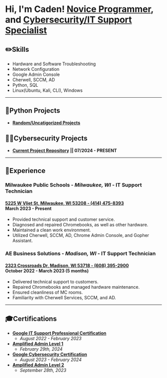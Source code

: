 # Hi, I'm Caden! [Novice Programmer](https://github.com/cadenwilliamson), and [Cybersecurity/IT Support Specialist](https://www.linkedin.com/in/caden-williamson)

## ✏️Skills

- Hardware and Software Troubleshooting
- Network Configuration
- Google Admin Console
- Cherwell, SCCM, AD
- Python, SQL
- Linux(Ubuntu, Kali, CLI), Windows

---

## 🐍Python Projects

- **[Random/Uncatigorized Projects](https://github.com/cadenwilliamson/hello-world)**

## 👨‍💻Cybersecurity Projects

- **[Current Project Repository](https://github.com/cadenwilliamson/CybersecurityProjects/tree/main/) || 07/2024 - PRESENT**

---

## 🏢Experience

### **Milwaukee Public Schools - *Milwaukee, WI* - IT Support Technician**

#### [5225 W Vliet St, Milwaukee, WI 53208 - (414) 475-8393](https://shorturl.at/gRZLN) </br> March 2023 - Present

- Provided technical support and customer service.
- Diagnosed and repaired Chromebooks, as well as other hardware.
- Maintained a clean work environment.
- Utilized Cherwell, SCCM, AD, Chrome Admin Console, and Gopher Assistant.

### **AE Business Solutions - *Madison, WI* - IT Support Technician**

#### [2323 Crossroads Dr, Madison, WI 53718 - (608) 395-2900](https://shorturl.at/g0YXI) </br> October 2022 - March 2023 (5 months)

- Delivered technical support to customers.
- Repaired Chromebooks and managed hardware maintenance.
- Ensured cleanliness of MC rooms.
- Familiarity with Cherwell Services, SCCM, and AD.

---

## 🎓Certifications

- **[Google IT Support Professional Certification](https://coursera.org/share/6da63dddb107e55eb2dee80dc6a10677)**
  - *August 2022 - February 2023*
- **[Amplified Admin Level 1](https://www.credential.net/2044467b-d3da-4fd7-9f4a-8943f10c9425)**
  - *February 29th, 2024*
- **[Google Cybersecurity Certification](https://coursera.org/share/6b7de2b649cd3d3210c5e8e83cd4a660)**
  - *August 2023 - February 2024*
- **[Amplified Admin Level 2](https://amplifiedit.docebosaas.com/learn)**
  - *September 28th, 2023*
